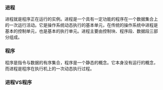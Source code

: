 ### 进程
进程就是程序正在运行的实例。进程是一个具有一定功能的程序在一个数据集合上的一次运行活动。它是操作系统动态执行的基本单元，在传统的操作系统中进程是基本的控制单元，也是基本的执行单元。进程主要由控制块、程序段、数据段三部分组成。
### 程序
程序是指令与数据的有序集合，程序是一个静态的概念。它本身没有运行的概念，而进程是程序在执行机上的一次动态执行过程。
### 进程VS程序

<!--stackedit_data:
eyJoaXN0b3J5IjpbMTgyMDEzNjcxMl19
-->